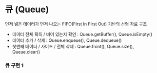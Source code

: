 # 큐 (Queue)
먼저 넣은 데이터가 먼저 나오는 FIFO(First In First Out) 기반의 선형 자료 구조
* 데이터 전체 획득 / 비어 있는지 확인 : Queue.getBuffer(), Queue.isEmpty()
* 데이터 추가 / 삭제 : Queue.enqueue(), Queue.dequeue()
* 첫번째 데이터 / 사이즈 / 전체 삭제 : Queue.front(), Queue.size(), Queue.clear()

### 큐 구현 1
